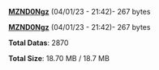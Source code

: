 [**MZND0Ngz**](/data/MZND0Ngz.txt) (04/01/23 - 21:42)- 267 bytes

[**MZND0Ngz**](/data/MZND0Ngz.txt) (04/01/23 - 21:42)- 267 bytes

**Total Datas**: 2870

**Total Size**: 18.70 MB / 18.7 MB